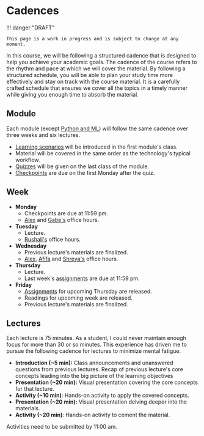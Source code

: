 # Cadences

!!! danger "DRAFT"

    This page is a work in progress and is subject to change at any moment.

In this course, we will be following a structured cadence that is designed to help you achieve your academic goals.
The cadence of the course refers to the rhythm and pace at which we will cover the material.
By following a structured schedule, you will be able to plan your study time more effectively and stay on track with the course material.
It is a carefully crafted schedule that ensures we cover all the topics in a timely manner while giving you enough time to absorb the material.

## Module

Each module (except [Python and ML](/modules/python-ml/)) will follow the same cadence over three weeks and six lectures.

-   [Learning scenarios][learning-scenario] will be introduced in the first module's class.
-   Material will be covered in the same order as the technology's typical workflow.
-   [Quizzes][quiz] will be given on the last class of the module.
-   [Checkpoints][checkpoints] are due on the first Monday after the quiz.

## Week

-   **Monday**
    -   Checkpoints are due at 11:59 pm.
    -   [Alex][alex] and [Gabe's][gabe] office hours.
-   **Tuesday**
    -   Lecture.
    -   [Rushali's][rushali] office hours.
-   **Wednesday**
    -   Previous lecture's materials are finalized.
    -   [Alex][alex], [Afifa][afifa] and [Shreya's][shreya] office hours.
-   **Thursday**
    -   Lecture.
    -   Last week's [assignments][assignments] are due at 11:59 pm.
-   **Friday**
    -   [Assignments][assignments] for upcoming Thursday are released.
    -   Readings for upcoming week are released.
    -   Previous lecture's materials are finalized.

## Lectures

Each lecture is 75 minutes.
As a student, I could never maintain enough focus for more than 30 or so minutes.
This experience has driven me to pursue the following cadence for lectures to minimize mental fatigue.

-   **Introduction (~5 min):** Class announcements and unanswered questions from previous lectures.
    Recap of previous lecture's core concepts leading into the big picture of the learning objectives
-   **Presentation (~20 min):** Visual presentation covering the core concepts for that lecture.
-   **Activity (~10 min)**: Hands-on activity to apply the covered concepts.
-   **Presentation (~20 min):** Visual presentation delving deeper into the materials.
-   **Activity (~20 min)**: Hands-on activity to cement the material.

Activities need to be submitted by 11:00 am.

<!-- LINKS -->

[learning-scenario]: /syllabus/philosophy#real-world-scenarios-enhance-learning
[quiz]: /syllabus/assessments/#quizzes
[checkpoints]: /syllabus/assessments/#checkpoints
[assignments]: /syllabus/assessments/#assignments
[gabe]: /team#gabe-medeiros
[afifa]: /team#afifa-farooqi
[rushali]: /team#rushali-patel
[shreya]: /team#shreya-kundu
[alex]: /team#alex-maldonado

